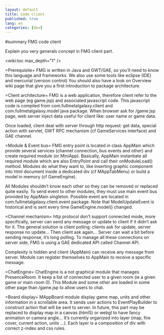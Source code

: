 ```yaml
---
layout: default
title: Code client
published: true
lang: en
categories: [dev]
---
```

#summary FMG code client

Explain you very generals concept in FMG client part. 

<wiki:toc max_depth="1" />

=Prerequisite=
FMG is written in Java and GWT/GAE, so you’ll need to know this language and frameworks.
We also use some tools like eclipse (IDE) and mercurial (version control)
You should also have a look on Overview wiki page that give you a first introduction to package architecture.

=Client architecture=
FMG is a web application, therefore client refer to the web page (eg game.jsp) and associated javascript code. This javascript code is compiled from com.fullmetalgalaxy.client and com.fullmetalgalaxy.model java package.
When browser ask for /game.jsp page, web server inject data useful for client like: user name or game data.

Once loaded, client deal with server through http request: get data, special action with servlet, GWT RPC mechanism (cf GameServices interface) and GAE channel.

=Module & Event bus=
FMG entry point is located in class AppMain which provide several services (channel connection, bus events and other) and create required module (or MiniApp). 
Basically, AppMain instantiate all required module which are also EntryPoint and call their onModuleLoad() method. Modules do what they want to, like inserting graphic component into html document inside a dedicated div (cf MAppTabMenu) or build a model in memory (cf GameEngine).

All Modules shouldn’t know each other so they can be removed or replaced quite easily. To send event to other modules, they must use main event bus provided by AppMain singleton. Possible event are located in com.fullmetalgalaxy.client.event package.
Note that ModelUpdateEvent is historical and is sent every time GameEngine.model() changed.

=Channel mechanism=
http protocol don’t support connected mode, more specifically, server can send any message or update to client if it didn’t ask for it. The general solution is client polling: clients ask for update, server response no update… Then client ask again… Server can wait a bit before sending response, it’s long polling. To manage all these connections on server side, FMG is using a GAE dedicated API called Channel API.

Complexity is hidden and client (AppMain) can receive any message from server. Module can register themselves to AppMain to receive a specific message.

=ChatEngine=
ChatEngine is a not graphical module that manages PresenceRoom. It keep a list of connected user to a given room (ie a given game or main room 0).
This Module and some other are loaded in some other page than /game.jsp to allow users to chat.

=Board display=
MAppBoard module display game map, units and other information in a scrollable area. It sends user actions to EventPlayBuilder to construct action that will be sent to server.
In future, this part may be replaced to display map in a canvas (html5) or webgl to have fancy animation or camera angle... It’s currently organized into layer (map, fire cover, current action, units ...). Each layer is a composition of div with correct z-index and css rules.